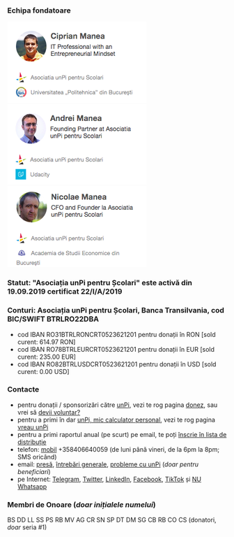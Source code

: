 
### Echipa fondatoare

![Ciprian Manea](cm.png) ![Andrei Manea](am.png) ![Nicolae Manea](nm.png)

### Statut: "Asociația unPi pentru Școlari" este activă din 19.09.2019 certificat 22/I/A/2019

### Conturi: Asociația unPi pentru Școlari, Banca Transilvania, cod BIC/SWIFT BTRLRO22DBA

- cod IBAN RO31BTRLRONCRT0523621201 pentru donații în RON [sold curent: 614.97 RON]
- cod IBAN RO78BTRLEURCRT0523621201 pentru donații în EUR [sold curent: 235.00 EUR]
- cod IBAN RO82BTRLUSDCRT0523621201 pentru donații în USD [sold curent: 0.00 USD]

### Contacte

- pentru donații / sponsorizări către [unPi](https://www.unpi.ro/), vezi te rog pagina [donez](https://start.unpi.ro/donez/), sau vrei să [devii voluntar?](https://start.unpi.ro/ong/voluntar/)
- pentru a primi în dar [unPi, mic calculator personal](https://start.unpi.ro/spec/pc/), vezi te rog pagina [vreau unPi](https://start.unpi.ro/vreau/)
- pentru a primi raportul anual (pe scurt) pe email, te poți [înscrie în lista de distribuție](mailto:raport@unpi.ro?subject=vreau%20un%20scurt%20raport%20anual)
- telefon: [mobil](tel:+358406640059) +358406640059 (de luni până vineri, de la 6pm la 8pm; SMS oricând)
- email: [presă](mailto:presa@unpi.ro), [întrebări generale](mailto:intrebari@unpi.ro), [probleme cu unPi](mailto:probleme@unpi.ro) (_doar pentru beneficiari_)
- pe Internet: [Telegram](https://t.me/unpi_ong), [Twitter](http://twitter.com/unpi_ong), [LinkedIn](https://www.linkedin.com/company/asociatia-unpi-pentru-scolari/), [Facebook](https://www.facebook.com/unpi.ro/), [TikTok](https://www.tiktok.com/@unpi.ro) și [NU Whatsapp](http://whatsapp.unpi.ro)

### Membri de Onoare (_doar inițialele numelui_)

BS DD LL SS PS RB MV AG CR SN SP DT DM SG CB RB CO CS (donatori, _doar_ seria #1)
